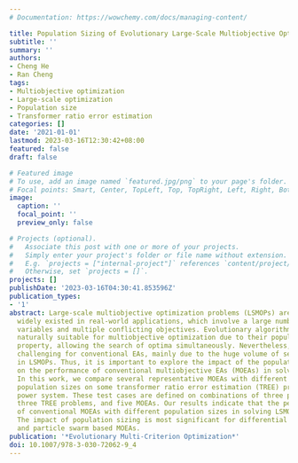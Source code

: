```yaml
---
# Documentation: https://wowchemy.com/docs/managing-content/

title: Population Sizing of Evolutionary Large-Scale Multiobjective Optimization
subtitle: ''
summary: ''
authors:
- Cheng He
- Ran Cheng
tags:
- Multiobjective optimization
- Large-scale optimization
- Population size
- Transformer ratio error estimation
categories: []
date: '2021-01-01'
lastmod: 2023-03-16T12:30:42+08:00
featured: false
draft: false

# Featured image
# To use, add an image named `featured.jpg/png` to your page's folder.
# Focal points: Smart, Center, TopLeft, Top, TopRight, Left, Right, BottomLeft, Bottom, BottomRight.
image:
  caption: ''
  focal_point: ''
  preview_only: false

# Projects (optional).
#   Associate this post with one or more of your projects.
#   Simply enter your project's folder or file name without extension.
#   E.g. `projects = ["internal-project"]` references `content/project/deep-learning/index.md`.
#   Otherwise, set `projects = []`.
projects: []
publishDate: '2023-03-16T04:30:41.853596Z'
publication_types:
- '1'
abstract: Large-scale multiobjective optimization problems (LSMOPs) are emerging and
  widely existed in real-world applications, which involve a large number of decision
  variables and multiple conflicting objectives. Evolutionary algorithms (EAs) are
  naturally suitable for multiobjective optimization due to their population-based
  property, allowing the search of optima simultaneously. Nevertheless, LSMOPs are
  challenging for conventional EAs, mainly due to the huge volume of search space
  in LSMOPs. Thus, it is important to explore the impact of the population sizing
  on the performance of conventional multiobjective EAs (MOEAs) in solving LSMOPs.
  In this work, we compare several representative MOEAs with different settings of
  population sizes on some transformer ratio error estimation (TREE) problems in the
  power system. These test cases are defined on combinations of three population sizes,
  three TREE problems, and five MOEAs. Our results indicate that the performances
  of conventional MOEAs with different population sizes in solving LSMOPs are different.
  The impact of population sizing is most significant for differential evolution based
  and particle swarm based MOEAs.
publication: '*Evolutionary Multi-Criterion Optimization*'
doi: 10.1007/978-3-030-72062-9_4
---
```

